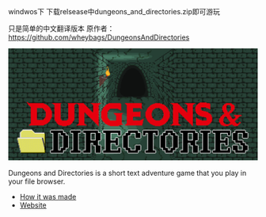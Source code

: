 windwos下  下载relsease中dungeons_and_directories.zip即可游玩

只是简单的中文翻译版本
原作者：
https://github.com/wheybags/DungeonsAndDirectories

![](readme_banner.gif)

Dungeons and Directories is a short text adventure game that you play in your file browser. 

- [How it was made](how.md)
- [Website](https://wheybags.com/dungeons_and_directories)

